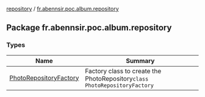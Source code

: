 [repository](../index.md) / [fr.abennsir.poc.album.repository](./index.md)

## Package fr.abennsir.poc.album.repository

### Types

| Name | Summary |
|---|---|
| [PhotoRepositoryFactory](-photo-repository-factory/index.md) | Factory class to create the PhotoRepository`class PhotoRepositoryFactory` |
